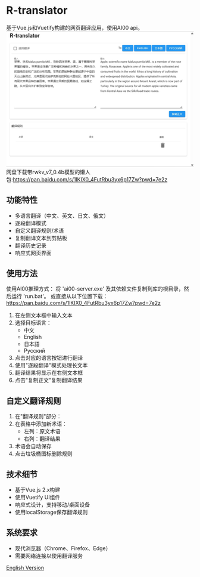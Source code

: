 # R-translator

基于Vue.js和Vuetify构建的网页翻译应用，使用AI00 api。
![](1.png)
网盘下载带rwkv_v7_0.4b模型的懒人包:https://pan.baidu.com/s/1lKIX0_4FutRbu3yx6p17Zw?pwd=7e2z
## 功能特性

- 多语言翻译（中文、英文、日文、俄文）
- 逐段翻译模式
- 自定义翻译规则/术语
- 复制翻译文本到剪贴板
- 翻译历史记录
- 响应式网页界面

## 使用方法

使用AI00推理方式：
将 'ai00-server.exe' 及其依赖文件复制到库的根目录，然后运行 'run.bat'。
或直接从以下位置下载：https://pan.baidu.com/s/1lKIX0_4FutRbu3yx6p17Zw?pwd=7e2z

1. 在左侧文本框中输入文本
2. 选择目标语言：
   - 中文
   - English
   - 日本語
   - Русский
3. 点击对应的语言按钮进行翻译
4. 使用"逐段翻译"模式处理长文本
5. 翻译结果将显示在右侧文本框
6. 点击"复制正文"复制翻译结果

## 自定义翻译规则

1. 在"翻译规则"部分：
2. 在表格中添加新术语：
   - 左列：原文术语
   - 右列：翻译结果
3. 术语会自动保存
4. 点击垃圾桶图标删除规则

## 技术细节

- 基于Vue.js 2.x构建
- 使用Vuetify UI组件
- 响应式设计，支持移动/桌面设备
- 使用localStorage保存翻译规则

## 系统要求

- 现代浏览器（Chrome、Firefox、Edge）
- 需要网络连接以使用翻译服务

[English Version](README.md)